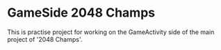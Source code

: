 # GameSide 2048 Champs

This is practise project for working on the GameActivity side of the main project of '2048 Champs'.